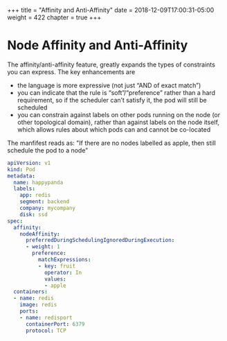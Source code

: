 +++
title = "Affinity and Anti-Affinity"
date = 2018-12-09T17:00:31-05:00
weight = 422
chapter = true
+++


# Node Affinity and Anti-Affinity


The affinity/anti-affinity feature, greatly expands the types of constraints you can express. The key enhancements are

* the language is more expressive (not just “AND of exact match”)
* you can indicate that the rule is “soft”/“preference” rather than a hard requirement, so if the scheduler can’t satisfy it, the pod will still be scheduled
* you can constrain against labels on other pods running on the node (or other topological domain), rather than against labels on the node itself, which allows rules about which pods can and cannot be co-located

The manfifest reads as: "If there are no nodes labelled as apple, then still schedule the pod to a node"

```yaml
apiVersion: v1
kind: Pod
metadata:
  name: happypanda
  labels:
    app: redis
    segment: backend
    company: mycompany
    disk: ssd
spec:
  affinity:
    nodeAffinity:
      preferredDuringSchedulingIgnoredDuringExecution:
      - weight: 1
        preference:
          matchExpressions:
          - key: fruit
            operator: In
            values:
            - apple
  containers:
  - name: redis
    image: redis
    ports:
    - name: redisport
      containerPort: 6379
      protocol: TCP
```